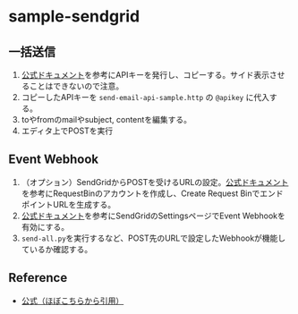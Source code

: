 # sample-sendgrid

## 一括送信
1. [公式ドキュメント](https://sendgrid.kke.co.jp/docs/Tutorials/A_Transaction_Mail/manage_api_key.html)を参考にAPIキーを発行し、コピーする。サイド表示させることはできないので注意。
1. コピーしたAPIキーを ```send-email-api-sample.http``` の ```@apikey``` に代入する。
1. toやfromのmailやsubject, contentを編集する。
1. エディタ上でPOSTを実行

## Event Webhook
1. （オプション）SendGridからPOSTを受けるURLの設定。[公式ドキュメント](https://sendgrid.kke.co.jp/docs/API_Reference/Webhooks/debug.html)を参考にRequestBinのアカウントを作成し、Create Request BinでエンドポイントURLを生成する。
1. [公式ドキュメント](https://sendgrid.kke.co.jp/docs/API_Reference/Webhooks/event.html#:~:text=%E3%81%8F%E3%81%A0%E3%81%95%E3%81%84%E3%80%82-,%E3%82%BB%E3%83%83%E3%83%88%E3%82%A2%E3%83%83%E3%83%97,-Event%20Webhook%20%E3%82%92)を参考にSendGridのSettingsページでEvent Webhookを有効にする。
1. ```send-all.py```を実行するなど、POST先のURLで設定したWebhookが機能しているか確認する。
## Reference
- [公式（ほぼこちらから引用）](https://sendgrid.kke.co.jp/docs/Tutorials/A_Transaction_Mail/send_transaction_mail.html#:~:text=%E3%81%AB%E6%8C%87%E5%AE%9A%E5%8F%AF%E8%83%BD-,Web%20API%E3%81%A7%E9%80%81%E4%BF%A1%E3%81%99%E3%82%8B,-Web%20API%E3%82%92)